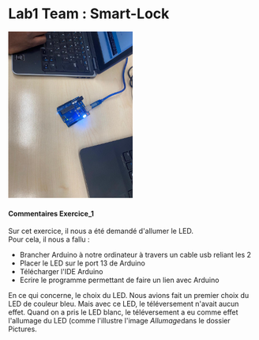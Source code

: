 <h1>Lab1 Team : <b>Smart-Lock</b></h1>

<img src="pictures/allumage_led.jpeg" width=50% height=20%/>

<p>
  <h4>Commentaires Exercice_1</h4>
  <div>
    Sur cet exercice, il nous a été demandé d'allumer le LED.<br/>
    Pour cela, il nous a fallu :
    <ul>
      <li>Brancher Arduino à notre ordinateur à travers un cable usb reliant les 2</li>
      <li>Placer le LED sur le port 13 de Arduino</li>
      <li>Télécharger l'IDE Arduino</li>
      <li>Ecrire le programme permettant de faire un lien avec Arduino</li>
    </ul>
    En ce qui concerne, le choix du LED. Nous avions fait un premier choix du LED de couleur bleu. Mais avec ce LED, le téléversement n'avait aucun effet. Quand on a pris le LED blanc, le téléversement a eu comme effet l'allumage du LED (comme l'illustre l'image <i>Allumage</i>dans le dossier Pictures.
  </div>
</p>

